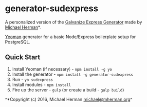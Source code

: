 # generator-sudexpress

A personalized version of the [Galvanize Express Generator](https://www.npmjs.com/package/generator-galvanize-express) made by [Michael Herman](http://mherman.org/)*.

[Yeoman](http://yeoman.io) generator for a basic Node/Express boilerplate setup for PostgreSQL.

## Quick Start

1. Install Yeoman (if necessary) - `npm install -g yo`
1. Install the generator - `npm install -g generator-sudexpress`
1. Run - `yo sudexpress`
1. Install modules - `npm install`
1. Fire up the server - `gulp` (or create a build - `gulp build`)


^*Copyright (c) 2016, Michael Herman michael@mherman.org^
